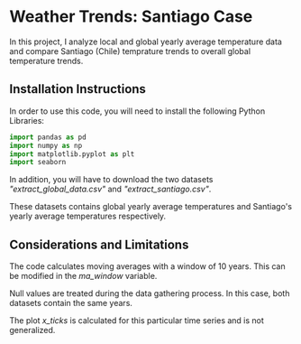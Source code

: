# Weather Trends: Santiago Case
In this project, I analyze local and global yearly average temperature data and compare Santiago (Chile) temprature trends to overall global temperature trends.

## Installation Instructions
In order to use this code, you will need to install the following Python Libraries:
```python
import pandas as pd
import numpy as np
import matplotlib.pyplot as plt
import seaborn
```
In addition, you will have to download the two datasets *"extract_global_data.csv"* and *"extract_santiago.csv"*.

These datasets contains global yearly average temperatures and Santiago's yearly average temperatures respectively.

## Considerations and Limitations

The code calculates moving averages with a window of 10 years. This can be modified in the *ma_window* variable.

Null values are treated during the data gathering process. In this case, both datasets contain the same years.

The plot *x_ticks* is calculated for this particular time series and is not generalized.
